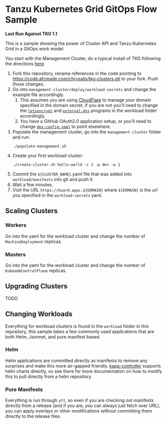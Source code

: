 # Tanzu Kubernetes Grid GitOps Flow Sample

**Last Run Against TKG 1.1**

This is a sample showing the power of Cluster API and Tanzu Kubernetes Grid in a GitOps work model.

You start with the Management Cluster, do a typical install of TKG following the directions [here](https://docs.vmware.com/en/VMware-Tanzu-Kubernetes-Grid/1.1/vmware-tanzu-kubernetes-grid-11/GUID-index.html)

1. Fork this repository, rename references in the code pointing to https://code.afcmade.com/chrysalis/tkg-clusters.git to your fork.  Push those changes.
1. Go into `management-cluster/deploy/workload-secrets` and change the example file accordingly.  
    1. This assumes you are using [CloudFlare](https://www.cloudflare.com/) to manage your domain specified in the domain secret, if you are not you'll need to change the [`letsencrypt`](workload/letsencrypt/manifests/letsencrypt-issuer.yaml#L19-L21) and [`external-dns`](workload/external-dns/manifests/external-dns.yaml#L67-L78) programs in the workload folder accordingly.
    1. You have a GitHub OAuth2.0 application setup, or you'll need to change [`dex-config.yaml`](workload/dex/manifests/dex-config.yaml#L35-L47) to point elsewhere.
1. Populate the management cluster, go into the `management-cluster` folder and run:
    ```
    ./populate-management.sh
    ```
1. Create your first workload cluster:
    ```
    ./create-cluster.sh hello-world -c 1 -p dev -w 1
    ```
1. Commit the `${CLUSTER_NAME}`.yaml file that was added into `workload/manifests` into git and push it.
1. Wait a few minutes.
1. Visit the URL `https://kuard.apps.${DOMAIN}` where `${DOMAIN}` is the url you specified in the `workload-secrets` yaml.

## Scaling Clusters

### Workers
Go into the yaml for the workload cluster and change the number of `MachineDeployment` replicas.

### Masters
Go into the yaml for the workload cluster and change the number of `KubeadmControlPlane` replicas.

## Upgrading Clusters

TODO

## Changing Workloads

Everything for workload clusters is found in the `workload` folder in this repository, this sample takes a few commonly used applications that are both Helm, Jsonnet, and pure manifest based.

### Helm

Helm applications are committed directly as manifests to remove any surprises and make this more air-gapped friendly.  [kapp-controller](https://github.com/k14s/kapp-controller) supports helm charts directly, so see there for more documentation on how to modify this to pull directly from a helm repository.

### Pure Manifests

Everything is run through `ytt`, so even if you are checking out manifests directly from a release (and if you are, you can always just fetch over URL), you can apply overlays or other modifications without committing them directly to the release files.